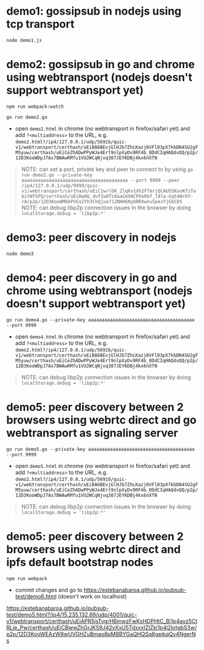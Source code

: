 # demo1: gossipsub in nodejs using tcp transport

```
node demo1.js
```

# demo2: gossipsub in go and chrome using webtransport (nodejs doesn't support webtransport yet)

```
npm run webpack:watch
```
```
go run demo2.go
```
- open `demo2.html` in chrome (no webtransport in firefox/safari yet) and add `?<multiaddress>` to the URL, e.g. `demo2.html?/ip4/127.0.0.1/udp/56916/quic-v1/webtransport/certhash/uEiBA6BEvjGlHJb7ZhLKazj6VFl03pX7kbDN4SU2gFM5yuw/certhash/uEiCeZhADwPPyWJe4Ert9nlpXyDv9RF4b_0DdCIqHAQdvQQ/p2p/12D3KooWDpJ7As7BWAwRMfu1VU2WCqNjvq387JEYKDBj4kx6nXTN`
> NOTE: can set a port, private key and peer to connect to by using `go run demo2.go --private-key aaaaaaaaaaaaaaaaaaaaaaaaaaaaaaaaaaaaaaa --port 9999 --peer /ip4/127.0.0.1/udp/9999/quic-v1/webtransport/certhash/uEiC1wrlGK_ZlqKv1Xh2FTmrjQCAU5SKvoKfzTabitWYSPQ/certhash/uEiDw8Q_dufIwOTz8aaCm9ACPXeKbf_l8le-GqtdWrbY-rA/p2p/12D3KooWMbbPVGsZYh3ChQjue712NHHGNybRRXwnuSpezYjGbCDS`
> NOTE: can debug libp2p connection issues in the browser by doing `localStorage.debug = 'libp2p:*'`

# demo3: peer discovery in nodejs

```
node demo3
```

# demo4: peer discovery in go and chrome using webtransport (nodejs doesn't support webtransport yet)

```
go run demo4.go --private-key aaaaaaaaaaaaaaaaaaaaaaaaaaaaaaaaaaaaaaa --port 9999
```
- open `demo4.html` in chrome (no webtransport in firefox/safari yet) and add `?<multiaddress>` to the URL, e.g. `demo2.html?/ip4/127.0.0.1/udp/56916/quic-v1/webtransport/certhash/uEiBA6BEvjGlHJb7ZhLKazj6VFl03pX7kbDN4SU2gFM5yuw/certhash/uEiCeZhADwPPyWJe4Ert9nlpXyDv9RF4b_0DdCIqHAQdvQQ/p2p/12D3KooWDpJ7As7BWAwRMfu1VU2WCqNjvq387JEYKDBj4kx6nXTN`
> NOTE: can debug libp2p connection issues in the browser by doing `localStorage.debug = 'libp2p:*'`

# demo5: peer discovery between 2 browsers using webrtc direct and go webtransport as signaling server

```
go run demo5.go --private-key aaaaaaaaaaaaaaaaaaaaaaaaaaaaaaaaaaaaaaa --port 9999
```
- open `demo5.html` in chrome (no webtransport in firefox/safari yet) and add `?<multiaddress>` to the URL, e.g. `demo2.html?/ip4/127.0.0.1/udp/56916/quic-v1/webtransport/certhash/uEiBA6BEvjGlHJb7ZhLKazj6VFl03pX7kbDN4SU2gFM5yuw/certhash/uEiCeZhADwPPyWJe4Ert9nlpXyDv9RF4b_0DdCIqHAQdvQQ/p2p/12D3KooWDpJ7As7BWAwRMfu1VU2WCqNjvq387JEYKDBj4kx6nXTN`
> NOTE: can debug libp2p connection issues in the browser by doing `localStorage.debug = 'libp2p:*'`


# demo5: peer discovery between 2 browsers using webrtc direct and ipfs default bootstrap nodes

```
npm run webpack
```
- commit changes and go to https://estebanabaroa.github.io/pubsub-test/demo6.html (doesn't work on localhost)

https://estebanabaroa.github.io/pubsub-test/demo5.html?/ip4/15.235.132.69/udp/4001/quic-v1/webtransport/certhash/uEiAPR5jsTvgrHBmwzFwKsHDPHtC_Bj1p4ayz5CtRLie_Pw/certhash/uEiCBwwZhGrJK59J42yXxU5TdxxxIZIZkj1p4l2lotgbS3w/p2p/12D3KooWEAzW8wUVGHZuBmao8pM8BYGaQHQSq8geikqQv4NgerNs
